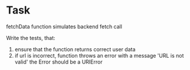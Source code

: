 # Task

fetchData function simulates backend fetch call

Write the tests, that:

1. ensure that the function returns correct user data
2. if url is incorrect, function throws an error with a message 'URL is not valid'
   the Error should be a URIError

